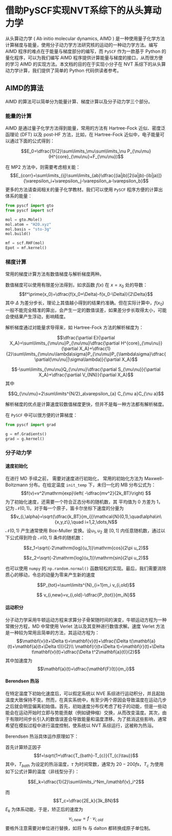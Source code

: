 # 借助PySCF实现NVT系综下的从头算动力学
从头算动力学 ( Ab initio molecular dynamics, AIMD ) 是一种使用量子化学方法计算梯度与能量，使用分子动力学方法研究核的运动的一种动力学方法。编写 AIMD 程序的难点在于能量与梯度部分的编写，而 `PySCF` 作为一款基于 Python 的量化程序，可以为我们编写 AIMD 程序提供计算能量与梯度的接口，从而很方便的学习 AIMD 的实现方法。本文档的目的在于实现小分子在 NVT 系综下的从头算动力学计算，我们提供了简单的 Python 代码供读者参考。
## AIMD的算法
AIMD 的算法可以简单分为能量计算、梯度计算以及分子动力学三个部分。
### 能量的计算
AIMD 是通过量子化学方法得到能量，常用的方法有 Hartree-Fock 近似、密度泛函理论 (DFT) 以及 post-HF 方法，比如，在 Hartree-Fock 近似中，电子能量可以通过下面的公式得到：
```math
E_0=\dfrac{1}{2}\sum\limits_\mu\sum\limits_\nu P_{\nu\mu}(H^{core}_{\mu\nu}+F_{\mu\nu})
```
在 MP2 方法中，则需要考虑相关能：
$$E_{corr}=\sum\limits_{ij}\sum\limits_{ab}\dfrac{(ia|jb)[2(ia|jb)-(ib|ja)]}{\varepsilon_i+\varepsilon_j-\varepsilon_a-\varepsilon_b}$$
更多的方法请查阅相关的量子化学教材。我们可以使用 `PySCF` 程序方便的计算出体系的能量：
```python
from pyscf import gto 
from pyscf import scf

mol = gto.Mole()
mol.atom = "H2O.xyz"
mol.basis = "sto-3g"
mol.build()  

mf = scf.RHF(mol)
Epot = mf.kernel()
```

### 梯度计算
常用的梯度计算方法有数值梯度与解析梯度两种。

数值梯度可以使用有限差分法得到，如求函数 $f(x)$ 在 $x=x_0$ 处的导数：
$$f^\prime(x_0)=\dfrac{f(x_0+\Delta)-f(x_0-\Delta)}{2\Delta}$$
其中 $\Delta$ 为差分步长，理论上其值越小得到的结果约准确。但在实际计算中，$`f(x_0)`$ 一般不能完全精准的算出，会产生一定的数值误差，如果差分步长取得太小，可能会使结果产生浮动，影响精度。

解析梯度通过对能量求导得来，如 Hartree-Fock 方法的解析梯度为：
```math
\dfrac{\partial E}{\partial X_A}=\sum\limits_{\mu\nu}P_{\nu\mu}\dfrac{\partial H^{core}_{\mu\nu}}{\partial X_A}+\dfrac{1}{2}\sum\limits_{\mu\nu\lambda\sigma}P_{\nu\mu}P_{\lambda\sigma}\dfrac{\partial(\mu\nu||\sigma\lambda)}{\partial X_A}
```
$$-\sum\limits_{\mu\nu}Q_{\nu\mu}\dfrac{\partial S_{\mu\nu}}{\partial X_A}+\dfrac{\partial V_{NN}}{\partial X_A}$$
其中
```math
Q_{\nu\mu}=2\sum\limits^{N/2}_a\varepsilon_{a} C_{\mu a}C_{\nu a}
```
解析梯度的优点是计算速度较数值梯度更快，但并不是每一种方法都有解析梯度。

在 `PySCF` 中可以很方便的计算梯度：
```Python
from pyscf import grad

g = mf.Gradients()
grad = g.kernel()
```

### 分子动力学
#### 速度初始化
在进行 MD 手续之前， 需要对速度进行初始化， 常用的初始化方法为
Maxwell-Boltzmann 分布。在给定温度 `init_temp` 下，未归一化的 MB 分布公式为：
$$f(v)=v^2\mathrm{exp}\left( -\dfrac{mv^2}{2k_BT}\right) $$
为了初始化速度，还需要一个符合正态分布的随机数，其
平均值为 0 方差为 1，记为 $\mathcal{N}(0,1)$。对于每一个原子，笛卡尔坐标下速度的分量为
$$v_{i,\alpha}=\sqrt{\dfrac{k_BT}{m_i}}\mathcal{N}(0,1),\quad\alpha\in\{x,y,z\},\quad i=1,2,\dots,N$$
$\mathcal{N}(0,1)$ 产生通常使用 Box-Muller 变换。设$`u_1, u_2`$ 是 $[0,1]$ 内任意随机数，通过以下公式得到符合 $\mathcal{N}(0,1)$ 条件的随机数：
```math
z_1=\sqrt{-2\mathrm{log}(u_1)}\mathrm{cos}(2\pi u_2)
```
```math
z_2=\sqrt{-2\mathrm{log}(u_1)}\mathrm{sin}(2\pi u_2)
```
也可以使用 `numpy` 的 `np.random.normal()` 函数轻松的实现。最后，我们需要消除质心的移动，令总的动量为零来产生新的速度
```math
P_{tot}=\sum\limits^{N}_{i=1}m_i v_{i,old}
```
```math
	v_{i,new}=v_{i,old}-\dfrac{P_{tot}}{m_iN}
```
#### 运动积分
分子动力学采用牛顿运动方程来求算分子骨架随时间的演变，牛顿运动方程为一种常微分方程，MD 中常使用 Verlet 法以及其变种进行数值求解。速度 Verlet 方法是一种较为常用且简单的方法，其运动方程为：
$$\mathbf{v}(t+\Delta t)=\mathbf{v}(t)+\dfrac{\Delta t(\mathbf{a}(t)+\mathbf{a}(t+\Delta t))}{2}\\
	\mathbf{r}(t+\Delta t)=\mathbf{r}(t)+\Delta t\mathbf{v}(t)+\dfrac{\Delta t^2\mathbf{a}(t)}{2}$$
其中加速度为
$$\mathbf{a}(t)=\dfrac{\mathbf{F}(t)}{m_i}$$
#### Berendsen 热浴
在特定温度下初始化速度后，可以假定系统以 NVE 系综进行运动积分，并且起始温度大致保持不变。然而，在真实系统中，有至少两个原因会导致温度在运动几步之后就会明显偏离初始值。首先，初始速度分布仅考虑了粒子的动能，但是一些动能会在运动开始时立即与势能贡献（例如键伸缩）交换，从而改变温度。其次，由于有限时间步长引入的数值误差会导致能量和温度漂移。为了抵消这些影响，通常希望在模拟过程中进行温度控制，使系统以 NVT 系综运行，这被称为热浴。

Berendsen 热浴具体运作原理如下：

首先计算矫正因子
$$f=\sqrt{1+\dfrac{T_{bath}-T_{c}}{T_{c}\tau}}$$
其中，$`T_{bath}`$ 为设定的热浴温度，$`\tau`$ 为时间常数，通常为 $`20-200 fs`$，$`T_c`$ 为使用如下公式计算的温度（非线型分子）：
```math
E_k=\dfrac{1}{2}\sum\limits_i^Nm_i\mathbf{v}_i^2
```
而
$$T_c=\dfrac{2E_k}{3k_BN}$$
$`E_k`$ 为体系动能，于是，矫正后的速度为
$$v_{i,new}=f\cdot v_{i,old}$$
要格外注意需要对单位进行替换，如将 fs 与 dalton 都转换成原子单位制。
